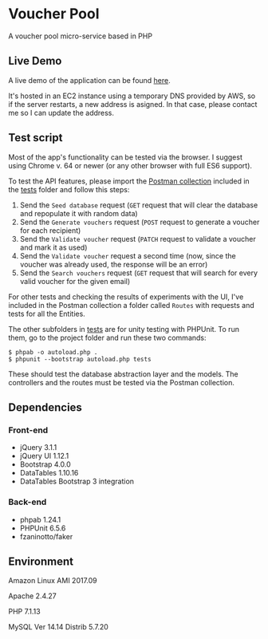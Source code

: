 # Voucher Pool
A voucher pool micro-service based in PHP

## Live Demo
A live demo of the application can be found [here](http://ec2-18-217-163-134.us-east-2.compute.amazonaws.com/voucher_pool/vouchers/show).

It's hosted in an EC2 instance using a temporary DNS provided by AWS, so if the server restarts, a new address is asigned. In that case, please contact me so I can update the address.

## Test script
Most of the app's functionality can be tested via the browser. I suggest using Chrome v. 64 or newer (or any other browser with full ES6 support).

To test the API features, please import the [Postman collection](tests/voucher_pool.postman_collection.json) included in the [tests](tests/) folder and follow this steps:

1. Send the `Seed database` request (`GET` request that will clear the database and repopulate it with random data)
2. Send the `Generate vouchers` request (`POST` request to generate a voucher for each recipient)
3. Send the `Validate voucher` request (`PATCH` request to validate a voucher and mark it as used)
4. Send the `Validate voucher` request a second time (now, since the voucher was already used, the response will be an error)
5. Send the `Search vouchers` request (`GET` request that will search for every valid voucher for the given email)

For other tests and checking the results of experiments with the UI, I've included in the Postman collection a folder called `Routes` with requests and tests for all the Entities.

The other subfolders in [tests](tests/) are for unity testing with PHPUnit. To run them, go to the project folder and run these two commands:

```
$ phpab -o autoload.php .
$ phpunit --bootstrap autoload.php tests
```

These should test the database abstraction layer and the models. The controllers and the routes must be tested via the Postman collection.

## Dependencies

### Front-end
* jQuery 3.1.1
* jQuery UI 1.12.1
* Bootstrap 4.0.0
* DataTables 1.10.16
* DataTables Bootstrap 3 integration

### Back-end
* phpab 1.24.1
* PHPUnit 6.5.6
* fzaninotto/faker

## Environment
Amazon Linux AMI 2017.09

Apache 2.4.27

PHP 7.1.13

MySQL Ver 14.14 Distrib 5.7.20
